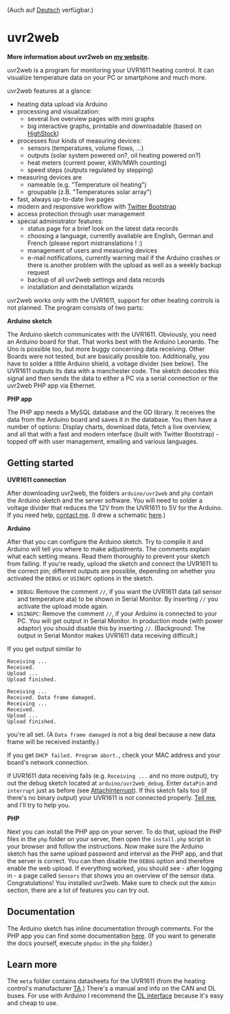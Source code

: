 (Auch auf [Deutsch](README.md) verfügbar.)

# uvr2web

**More information about uvr2web on [my website](http://elias-kuiter.de/projects/uvr2web/en).**

uvr2web is a program for monitoring your UVR1611 heating control.
It can visualize temperature data on your PC or smartphone and much more.

uvr2web features at a glance:

- heating data upload via Arduino
- processing and visualization:
  - several live overview pages with mini graphs
  - big interactive graphs, printable and downloadable (based on [HighStock](http://www.highcharts.com/stock/demo/))
- processes four kinds of measuring devices:
  - sensors (temperatures, volume flows, ...)
  - outputs (solar system powered on?, oil heating powered on?)
  - heat meters (current power, kWh/MWh counting)
  - speed steps (outputs regulated by stepping)
- measuring devices are 
  - nameable (e.g. "Temperature oil heating")
  - groupable (z.B. "Temperatures solar array")
- fast, always up-to-date live pages
- modern and responsive workflow with [Twitter Bootstrap](http://twitter.github.io/bootstrap/)
- access protection through user management
- special administrator features:
  - status page for a brief look on the latest data records
  - choosing a language, currently available are English, German and French (please report mistranslations ! :)
  - management of users and measuring devices
  - e-mail notifications, currently warning mail if the Arduino crashes or there is another problem with the upload as well as a weekly backup request
  - backup of all uvr2web settings and data records
  - installation and deinstallation wizards

uvr2web works only with the UVR1611, support for other heating controls is not planned.
The program consists of two parts:

**Arduino sketch**

The Arduino sketch communicates with the UVR1611. Obviously, you need an Arduino board for that. That works best with the Arduino Leonardo. The Uno is possible too, but more buggy concerning data receiving.
Other Boards were not tested, but are basically possible too.
Additionally, you have to solder a little Arduino shield, a voltage divider (see below).
The UVR1611 outputs its data with a manchester code. The sketch decodes this signal and then sends the data to either a PC via a serial connection or the uvr2web PHP app via Ethernet.

**PHP app**

The PHP app needs a MySQL database and the GD library. It receives the data from the Arduino board and saves it in the database. You then have a number of options: Display charts, download data, fetch a live overview, and all that with a fast and modern interface (built with Twitter Bootstrap) - topped off with user management, emailing and various languages.

## Getting started

**UVR1611 connection**

After downloading uvr2web, the folders `arduino/uvr2web` and `php` contain the Arduino sketch and the server software.
You will need to solder a voltage divider that reduces the 12V from the UVR1611 to 5V for the Arduino. If you need help, [contact me](mailto:info@elias-kuiter.de). (I drew a schematic [here](meta/voltage-divider.jpg).)

**Arduino**

After that you can configure the Arduino sketch. Try to compile it and Arduino will tell you where to make adjustments.
The comments explain what each setting means. Read them thoroughly to prevent your sketch from failing.
If you're ready, upload the sketch and connect the UVR1611 to the correct pin; different outputs are possible, depending on whether you activated the `DEBUG` or `USINGPC` options in the sketch.
- `DEBUG`: Remove the comment `//`, if you want the UVR1611 data (all sensor and temperature ata) to be shown in Serial Monitor. By inserting `//` you activate the upload mode again.
- `USINGPC`: Remove the comment `//`, if your Arduino is connected to your PC. You will get output in Serial Monitor. In production mode (with power adaptor) you should disable this by inserting `//`. (Background: The output in Serial Monitor makes UVR1611 data receiving difficult.)

If you get output similar to
```
Receiving ... 
Received. 
Upload ...
Upload finished.

Receiving ... 
Received. Data frame damaged.
Receiving ... 
Received. 
Upload ...
Upload finished.
```
you're all set. (A `Data frame damaged` is not a big deal because a new data frame will be received instantly.)

If you get `DHCP failed. Program abort.`, check your MAC address and your board's network connection.

If UVR1611 data receiving fails (e.g. `Receiving ...` and no more output), try out the debug sketch located at `arduino/uvr2web_debug`.
Enter `dataPin` and `interrupt` just as before (see [AttachInterrupt](http://arduino.cc/en/Reference/AttachInterrupt)).
If this sketch fails too (if there's no binary output) your UVR1611 is not connected properly. [Tell me](mailto:info@elias-kuiter.de), and I'll try to help you.

**PHP**

Next you can install the PHP app on your server. To do that, upload the PHP files in the `php` folder on your server, then open the `install.php` script in your browser and follow the instructions.
Now make sure the Arduino sketch has the same upload password and interval as the PHP app, and that the server is correct. You can then disable the `DEBUG` option and therefore enable the web upload.
If everything worked, you should see - after logging in - a page called `Sensors` that shows you an overview of the sensor data.
Congratulations! You installed uvr2web. Make sure to check out the `Admin` section, there are a lot of features you can try out.

## Documentation

The Arduino sketch has inline documentation through comments.
For the PHP app you can find some documentation [here](http://ekuiter.github.io/uvr2web/).
(If you want to generate the docs yourself, execute `phpdoc` in the `php` folder.)

## Learn more
The `meta` folder contains datasheets for the UVR1611 (from the heating control's manufacturer [TA](http://www.ta.co.at/en).) There's a manual and info on the CAN and DL buses. For use with Arduino I recommend the [DL interface](meta/Schnittstelle%20Datenleitung%201.6.pdf) because it's easy and cheap to use.
